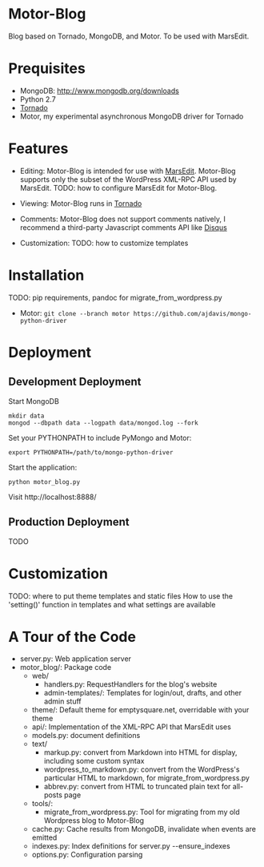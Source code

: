 # Motor-Blog

Blog based on Tornado, MongoDB, and Motor. To be used with MarsEdit.

# Prequisites

* MongoDB: http://www.mongodb.org/downloads
* Python 2.7
* [Tornado](http://www.tornadoweb.org/)
* Motor, my experimental asynchronous MongoDB driver for Tornado

# Features

* Editing: Motor-Blog is intended for use with
  [MarsEdit](http://www.red-sweater.com/marsedit/).
  Motor-Blog supports only the subset of the WordPress XML-RPC API used by
  MarsEdit. TODO: how to configure MarsEdit for Motor-Blog.

* Viewing: Motor-Blog runs in [Tornado](http://www.tornadoweb.org/)

* Comments: Motor-Blog does not support comments natively, I recommend a
  third-party Javascript comments API like [Disqus](http://disqus.com)

* Customization: TODO: how to customize templates

# Installation

TODO: pip requirements, pandoc for migrate\_from\_wordpress.py

* Motor: ```git clone --branch motor https://github.com/ajdavis/mongo-python-driver```

# Deployment

## Development Deployment

Start MongoDB

    mkdir data
    mongod --dbpath data --logpath data/mongod.log --fork

Set your PYTHONPATH to include PyMongo and Motor:

    export PYTHONPATH=/path/to/mongo-python-driver

Start the application:

    python motor_blog.py

Visit http://localhost:8888/

## Production Deployment

TODO

# Customization

TODO: where to put theme templates and static files
How to use the 'setting()' function in templates and what settings are available

# A Tour of the Code

* server.py: Web application server
* motor_blog/: Package code
    * web/
        * handlers.py: RequestHandlers for the blog's website
        * admin-templates/: Templates for login/out, drafts, and other admin stuff
    * theme/: Default theme for emptysquare.net, overridable with your theme
    * api/: Implementation of the XML-RPC API that MarsEdit uses
    * models.py: document definitions
    * text/
        * markup.py: convert from Markdown into HTML for display, including some custom syntax
        * wordpress_to_markdown.py: convert from the WordPress's particular HTML to markdown, for migrate_from_wordpress.py
        * abbrev.py: convert from HTML to truncated plain text for all-posts page
    * tools/:
        * migrate_from_wordpress.py: Tool for migrating from my old Wordpress blog to Motor-Blog
    * cache.py: Cache results from MongoDB, invalidate when events are emitted
    * indexes.py: Index definitions for server.py --ensure_indexes
    * options.py: Configuration parsing
